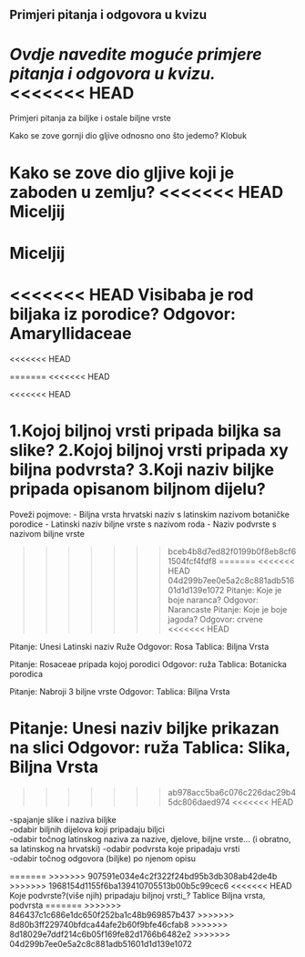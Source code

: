 ## Primjeri pitanja i odgovora u kvizu
_Ovdje navedite moguće primjere pitanja i odgovora u kvizu._  
<<<<<<< HEAD
=======

Primjeri pitanja za biljke i ostale biljne vrste

Kako se zove gornji dio gljive odnosno ono što jedemo?
Klobuk

Kako se zove dio gljive koji je zaboden u zemlju?
<<<<<<< HEAD
Miceljij
=======
Miceljij
=======
<<<<<<< HEAD
Visibaba je rod biljaka iz porodice? Odgovor: Amaryllidaceae
=======
<<<<<<< HEAD

=======
<<<<<<< HEAD

<<<<<<< HEAD

1.Kojoj biljnoj vrsti pripada biljka sa slike?
2.Kojoj biljnoj vrsti pripada xy biljna podvrsta?
3.Koji naziv biljke pripada opisanom biljnom dijelu?
=======
Poveži pojmove:
    - Biljna vrsta hrvatski naziv s latinskim nazivom botaničke porodice
    - Latinski naziv biljne vrste s nazivom roda
    - Naziv podvrste s nazivom biljne vrste
>>>>>>> bceb4b8d7ed82f0199b0f8eb8cf61504fcf4fdf8
=======
<<<<<<< HEAD
>>>>>>> 04d299b7ee0e5a2c8c881adb51601d1d139e1072
Pitanje: Koje je boje naranca?
Odgovor: Narancaste
Pitanje: Koje je boje jagoda?
Odgovor: crvene
<<<<<<< HEAD

Pitanje: Unesi Latinski naziv Ruže
Odgovor: Rosa
Tablica: Biljna Vrsta

Pitanje: Rosaceae pripada kojoj porodici
Odgovor: ruža
Tablica: Botanicka porodica

Pitanje: Nabroji 3 biljne vrste
Odgovor: 
Tablica: Biljna Vrsta

Pitanje: Unesi naziv biljke prikazan na slici
Odgovor: ruža
Tablica: Slika, Biljna Vrsta
=======
>>>>>>> ab978acc5ba6c076c226dac29b45dc806daed974
<<<<<<< HEAD

<p>
-spajanje slike i naziva biljke </br>
-odabir biljnih dijelova koji pripadaju biljci</br>
-odabir točnog latinskog naziva za nazive, djelove, biljne vrste... (i obratno, sa latinskog na hrvatski)
-odabir podvrsta koje pripadaju vrsti</br>
-odabir točnog odgovora (biljke) po njenom opisu</br>
</p>
=======
>>>>>>> 907591e034e4c2f322f24bd95b3db308ab42de4b
>>>>>>> 1968154d1155f6ba139410705513b00b5c99cec6
<<<<<<< HEAD
Koje podvrste?(više njih) pripadaju biljnoj vrsti_? Tablice Biljna vrsta, podvrsta
=======
>>>>>>> 846437c1c686e1dc650f252ba1c48b969857b437
>>>>>>> 8d80b3ff229740bfdca44afe2b60f9bfe46cfab8
>>>>>>> 8d18029e7ddf214c6b05f169fe82d1766b6482e2
>>>>>>> 04d299b7ee0e5a2c8c881adb51601d1d139e1072
